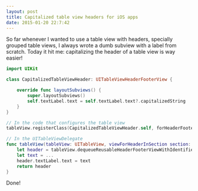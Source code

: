 ```yaml
---
layout: post
title: Capitalized table view headers for iOS apps
date: 2015-01-20 22:7:42
---
```


So far whenever I wanted to use a table view with headers, specially grouped table views, I always wrote a dumb subview with a label from scratch. Today it hit me: capitalizing the header of a table view is way easier!

```swift
import UIKit

class CapitalizedTableViewHeader: UITableViewHeaderFooterView {

    override func layoutSubviews() {
        super.layoutSubviews()
        self.textLabel.text = self.textLabel.text?.capitalizedString
    }
}

// In the code that configures the table view
tableView.registerClass(CapitalizedTableViewHeader.self, forHeaderFooterViewReuseIdentifier: "your-identifier")

// In the UITableViewDelegate
func tableView(tableView: UITableView, viewForHeaderInSection section: Int) -> UIView? {
    let header = tableView.dequeueReusableHeaderFooterViewWithIdentifier(headerIdentifier) as CapitalizedTableViewHeader
    let text = ...
    header.textLabel.text = text
    return header
}
```

Done!